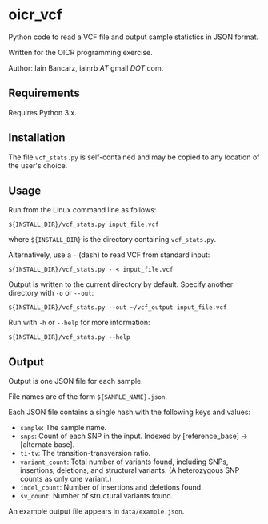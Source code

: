 oicr_vcf
========

Python code to read a VCF file and output sample statistics in JSON format.

Written for the OICR programming exercise.

Author: Iain Bancarz, iainrb _AT_ gmail _DOT_ com.


Requirements
------------

Requires Python 3.x.


Installation
------------

The file `vcf_stats.py` is self-contained and may be copied to any location of the user's choice.


Usage
-----

Run from the Linux command line as follows:

    ${INSTALL_DIR}/vcf_stats.py input_file.vcf

where `${INSTALL_DIR}` is the directory containing `vcf_stats.py`.

Alternatively, use a `-` (dash) to read VCF from standard input:

    ${INSTALL_DIR}/vcf_stats.py - < input_file.vcf

Output is written to the current directory by default. Specify another
directory with `-o` or `--out`:

    ${INSTALL_DIR}/vcf_stats.py --out ~/vcf_output input_file.vcf

Run with `-h` or `--help` for more information:

    ${INSTALL_DIR}/vcf_stats.py --help


Output
------

Output is one JSON file for each sample.

File names are of the form `${SAMPLE_NAME}.json`.

Each JSON file contains a single hash with the following keys and values:

- `sample`: The sample name.
- `snps`: Count of each SNP in the input. Indexed by [reference_base] -> [alternate base].
- `ti-tv`: The transition-transversion ratio.
- `variant_count`: Total number of variants found, including SNPs, insertions, deletions, and structural variants. (A heterozygous SNP counts as only one variant.)
- `indel_count`: Number of insertions and deletions found.
- `sv_count`: Number of structural variants found.

An example output file appears in `data/example.json`.